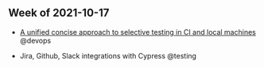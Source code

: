 ## Week of 2021-10-17

  

- [A unified concise approach to selective testing in CI and local machines](https://dev.to/muratkeremozcan/the-32-ways-of-selective-testing-with-cypress-a-unified-concise-approach-to-selective-testing-in-ci-and-local-machines-1c19) @devops

- Jira, Github, Slack integrations with Cypress @testing